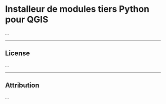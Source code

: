 # Installeur de modules tiers Python pour QGIS

...

----

## License

...


----

## Attribution

...
